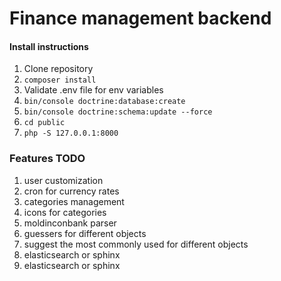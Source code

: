 # Finance management backend
#### Install instructions
1. Clone repository
2. `composer install`
3. Validate .env file for env variables
4. `bin/console doctrine:database:create`
5. `bin/console doctrine:schema:update --force`
6. `cd public`
7. `php -S 127.0.0.1:8000`

### Features TODO
1. user customization
2. cron for currency rates
3. categories management
4. icons for categories
5. moldinconbank parser
6. guessers for different objects
7. suggest the most commonly used for different objects
8. elasticsearch or sphinx
8. elasticsearch or sphinx
